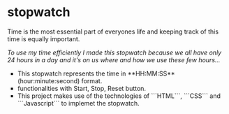 # stopwatch

Time is the most essential part of everyones life and keeping track of this time is equally important.
</br>

<em>To use my time efficiently I made this stopwatch because we all have only 24 hours in a day and it's on us where and how we use these few hours...</em>


<ul style="list-style-type:square;">
  <li>This stopwatch represents the time in **HH:MM:SS** (hour:minute:second) format.</li>
  <li>functionalities with Start, Stop, Reset button.</li>
  <li>This project makes use of the technologies of ```HTML```, ```CSS``` and ```Javascript``` to implemet the stopwatch.</li>
</ul>


